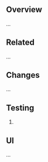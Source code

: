 ## Overview

…

## Related

<!--
- [CMD-XYZ](https://tacc-main.atlassian.net/browse/CMD-XYZ)
- requires https://github.com/TACC/Core-Styles/pull/5
- required by https://github.com/TACC/Core-CMS-Resources/pull/117
-->…

## Changes

…

## Testing

1.

## UI

…

<!--
## Notes

…
-->
